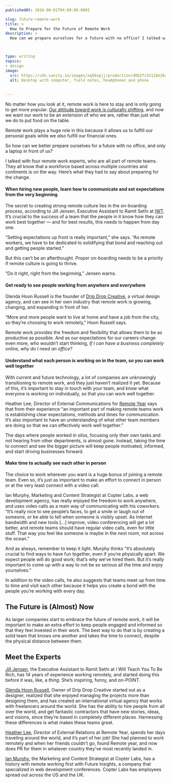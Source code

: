 ```yaml
---
publishedAt: 2016-06-01T04:00:00.000Z

slug: future-remote-work
title: >
  How to Prepare for the Future of Remote Work
description: >
  How can we prepare ourselves for a future with no office? I talked with four remote work experts, and here's what they had to say.



type: writing
topics:
- design
image:
  src: https://cdn.sanity.io/images/xq50spjj/production/d0b2fc52118e26adc64c98913f0457c2c0aa9aea-3253x5000.jpg
  alt: Desktop with computer, field notes, headphones and phone
  
  
---
```


No matter how you look at it, remote work is here to stay and is only going to get more popular. [Our attitude toward work is culturally shifting](http://www.fastcompany.com/3054546/the-future-of-work/the-four-trends-that-will-change-the-way-we-work-by-2021), and now we want our work to be an extension of who we are, rather than just what we do to put food on the table.

Remote work plays a huge role in this because it allows us to fulfill our personal goals while we _also_ fulfill our financial ones.

So how can we better prepare ourselves for a future with no office, and only a laptop in front of us?

I talked with four remote work experts, who are all part of remote teams. They all know that a workforce based across multiple countries and continents is on the way. Here’s what they had to say about preparing for the change.

#### When hiring new people, learn how to communicate and set expectations from the very beginning 

The secret to creating strong remote culture lies in the on-boarding process, according to Jill Jensen, Executive Assistant to Ramit Sethi at [IWT](http://www.iwillteachyoutoberich.com/home9/). It’s crucial to the success of a team that the people in it know how they can work best together — and for best results, this needs to happen from day one.

“Setting expectations up front is really important,” she says. “As remote workers, we have to be dedicated to solidifying that bond and reaching out and getting people started.”

But this can’t be an afterthought. Proper on-boarding needs to be a priority if remote culture is going to thrive.

“Do it right, right from the beginning,” Jensen warns.

#### Get ready to see people working from anywhere and everywhere 

Glenda Hoon Russell is the founder of [Drip Drop Creative](http://dripdropcreative.com/), a virtual design agency, and can see in her own industry that remote work is growing, changing, and expanding in front of her.

“More and more people want to live at home and have a job from the city, so they’re choosing to work remotely,” Hoon Russell says.

Remote work provides the freedom and flexibility that allows them to be as productive as possible. And as our expectations for our careers change even more, who wouldn’t start thinking, _If I can have a business completely online, why do I need an office?_

#### Understand what each person is working on in the team, so you can work well together 

With current and future technology, a lot of companies are unknowingly transitioning to remote work, and they just haven’t realized it yet. Because of this, it’s important to stay in touch with your team, and know what everyone is working on individually, so that you can work well together.

Heather Lee, Director of External Communications for [Remote Year](http://www.remoteyear.com/) says that from their experience “an important part of making remote teams work is establishing clear expectations, methods and times for communication. It’s also important to have an understanding of what other team members are doing so that we can effectively work well together.”

The days where people worked in silos, focusing only their own tasks and not hearing from other departments, is almost gone. Instead, taking the time to connect and see the bigger picture will keep people motivated, informed, and start driving businesses forward.

#### Make time to actually see each other in person 

The choice to work wherever you want is a huge bonus of joining a remote team. Even so, it’s just as important to make an effort to connect in person or at the very least connect with a video call.

Ian Murphy, Marketing and Content Strategist at Copter Labs, a web development agency, has really enjoyed the freedom to work anywhere, and uses video calls as a main way of communicating with his coworkers. “It’s really nice to see people’s faces, to get a smile or laugh out of someone, or be able to tell when someone is visibly upset. As Internet bandwidth and new tools […] improve, video conferencing will get a lot better, and remote teams should have regular video calls, even for little stuff. That way you feel like someone is maybe in the next room, not across the ocean.”

And as always, remember to keep it light. Murphy thinks “it’s absolutely crucial to find ways to have fun together, even if you’re physically apart. We expect people will do good work; that’s why we’ve hired them. But it’s really important to come up with a way to not be so serious all the time and enjoy yourselves.”

In addition to the video calls, he also suggests that teams meet up from time to time and visit each other because it helps you create a bond with the people you’re working with every day.

## The Future is (Almost) Now

As larger companies start to embrace the future of remote work, it will be important to make an extra effort to keep people engaged and informed so that they feel invested in their work. The best way to do that is by creating a solid team that knows one another and takes the time to connect, despite the physical distance between them.

## Meet the Experts

[Jill Jensen](https://www.linkedin.com/in/jilljensen103), the Executive Assistant to Ramit Sethi at I Will Teach You To Be Rich, has 14 years of experience working remotely, and started doing this before it was, like, a _thing_. She’s inspiring, funny, and on-POINT.

[Glenda Hoon Russell](https://www.linkedin.com/in/glendahoonrussell), Owner of Drip Drop Creative started out as a designer, realized that she enjoyed managing the projects more than designing them, and has created an international virtual agency that works with freelancers around the world. She has the ability to hire people from all over the world, and get fantastic contractors that have new stories, ideas, and visions, since they’re based in completely different places. Harnessing these differences is what makes these teams great.

[Heather Lee](https://www.linkedin.com/in/heathhlee), Director of External Relations at Remote Year, spends her days traveling around the world, and it’s part of her job! She had planned to work remotely and when her friends couldn’t go, found Remote year, and now does PR for them in whatever country they’ve most recently landed in.

[Ian Murphy](https://www.linkedin.com/in/ian-murphy-a1729b1a), the Marketing and Content Strategist at Copter Labs, has a history with remote working first with Future Insights, a company that specialized in web development conferences. Copter Labs has employees spread out across the US and the UK.